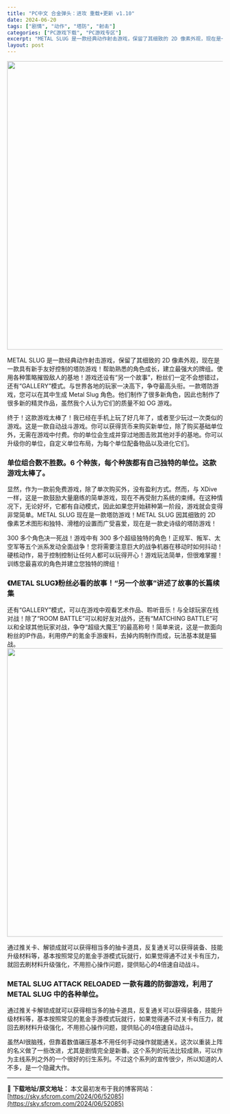 ```yaml
---
title: "PC中文 合金弹头：进攻 重载+更新 v1.10"
date: 2024-06-20
tags: ["剧情", "动作", "塔防", "射击"]
categories: ["PC游戏下载", "PC游戏专区"]
excerpt: "METAL SLUG 是一款经典动作射击游戏，保留了其细致的 2D 像素外观，现在是一款具有新手友好控制的塔防游戏！帮助熟悉的角色成长，建立最强大的牌组。使用各种策略摧毁敌人的基地！游戏还设有“另一个故事”，粉丝们一定不会想错过，还有“GALLERY”模式。与世界各地的玩家一决高下，争夺最高头衔。一&hellip;"
layout: post
---
```


<img class="aligncenter size-full wp-image-52040" src="https://sky.sfcrom.com/wp-content/uploads/2024/06/2024062003400815.webp" alt="" width="1200" height="674" />

METAL SLUG 是一款经典动作射击游戏，保留了其细致的 2D 像素外观，现在是一款具有新手友好控制的塔防游戏！帮助熟悉的角色成长，建立最强大的牌组。使用各种策略摧毁敌人的基地！游戏还设有“另一个故事”，粉丝们一定不会想错过，还有“GALLERY”模式。与世界各地的玩家一决高下，争夺最高头衔。一款塔防游戏，您可以在其中生成 Metal Slug 角色。他们制作了很多新角色，因此也制作了很多新的精灵作品，虽然我个人认为它们的质量不如 OG 游戏。

<span>终于！这款游戏太棒了！我已经在手机上玩了好几年了，或者至少玩过一次类似的游戏。这是一款自动战斗游戏。你可以获得货币来购买新单位，除了购买基础单位外，无需在游戏中付费。你的单位会生成并穿过地图击败其他对手的基地。你可以升级你的单位，自定义单位布局，为每个单位配备物品以及进化它们。</span>
<h3><span>单位组合数不胜数。6 个种族，每个种族都有自己独特的单位。这款游戏太棒了。</span></h3>
<span>显然，作为一款前免费游戏，除了单次购买外，没有盈利方式。然而，与 XDive 一样，这是一款鼓励大量磨练的简单游戏，现在不再受耐力系统的束缚。在这种情况下，无论好坏，它都有自动模式，因此如果您开始耕种第一阶段，游戏就会变得非常简单。METAL SLUG 现在是一款塔防游戏！METAL SLUG 因其细致的 2D 像素艺术图形和独特、滑稽的设置而广受喜爱，现在是一款史诗级的塔防游戏！</span>

<span>300 多个角色决一死战！游戏中有 300 多个超级独特的角色！正规军、叛军、太空军等五个派系发动全面战争！您将需要注意巨大的战争机器在移动时如何抖动！硬核动作，易于控制控制让任何人都可以玩得开心！游戏玩法简单，但很难掌握！训练您最喜欢的角色并建立您独特的牌组！</span>
<h3><span>《METAL SLUG》粉丝必看的故事！“另一个故事”讲述了故事的长篇续集</span></h3>
<span>还有“GALLERY”模式，可以在游戏中观看艺术作品、聆听音乐！与全球玩家在线对战！除了“ROOM BATTLE”可以和好友对战外，还有“MATCHING BATTLE”可以和全球其他玩家对战，争夺“超级大魔王”的最高称号！简单来说，这是一款面向粉丝的IP作品，利用停产的氪金手游废料，去掉内购制作而成，玩法基本就是猫战。</span>

<img class="aligncenter size-full wp-image-52042" src="https://sky.sfcrom.com/wp-content/uploads/2024/06/202406200340092.webp" alt="" width="1200" height="674" />

<span>通过推关卡、解锁成就可以获得相当多的抽卡道具，反复通关可以获得装备、技能升级材料等，基本按照常见的氪金手游模式玩就行，如果觉得通不过关卡有压力，就回去刷材料升级强化，不用担心操作问题，提供贴心的4倍速自动战斗。</span>
<h3><span>METAL SLUG ATTACK RELOADED 一款有趣的防御游戏，利用了 METAL SLUG 中的各种单位。</span></h3>
<span>通过推关卡解锁成就可以获得相当多的抽卡道具，反复通关可以获得装备，技能升级材料等，基本按照常见的氪金手游模式玩就行，如果觉得通不过关卡有压力，就回去刷材料升级强化，不用担心操作问题，提供贴心的4倍速自动战斗。</span>

虽然AI很脑残，但靠着数值碾压基本不用任何手动操作就能通关。这次以重装上阵的名义做了一些改进，尤其是剧情完全是新番。这个系列的玩法比较成熟，可以作为主线系列之外的一个很好的衍生系列。不过这个系列的宣传很少，所以知道的人不多，是一个隐藏大作。

---
📖 **下载地址/原文地址：** 本文最初发布于我的博客网站：[https://sky.sfcrom.com/2024/06/52085](https://sky.sfcrom.com/2024/06/52085)
